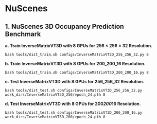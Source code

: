 # NuScenes

## 1. NuScenes 3D Occupancy Prediction Benchmark
**a. Train InverseMatrixVT3D with 8 GPUs for $256\times256\times32$ Resolution.**
```shell
bash tools/dist_train.sh configs/InverseMatrixVT3D_256_256_32.py 8
```
**b. Train InverseMatrixVT3D with 8 GPUs for 200_200_16 Resolution.**
```shell
bash tools/dist_train.sh configs/InverseMatrixVT3D_200_200_16.py 8
```
**c. Test InverseMatrixVT3D with 8 GPUs for 256_256_32 Resolution.**
```shell
bash tools/dist_test.sh configs/InverseMatrixVT3D_256_256_32.py work_dirs/InverseMatrixVT3D_256/epoch_24.pth 8
```
**d. Test InverseMatrixVT3D with 8 GPUs for 200*200*16 Resolution.**
```shell
bash tools/dist_test.sh configs/InverseMatrixVT3D_200_200_16.py work_dirs/InverseMatrixVT3D_200/epoch_24.pth 8
```
